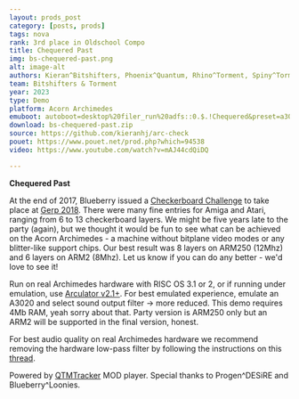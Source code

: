 ```yaml
---
layout: prods_post
category: [posts, prods]
tags: nova
rank: 3rd place in Oldschool Compo
title: Chequered Past
img: bs-chequered-past.png
alt: image-alt
authors: Kieran^Bitshifters, Phoenix^Quantum, Rhino^Torment, Spiny^Torment
team: Bitshifters & Torment
year: 2023
type: Demo
platform: Acorn Archimedes
emuboot: autoboot=desktop%20filer_run%20adfs::0.$.!Chequered&preset=a3020
download: bs-chequered-past.zip
source: https://github.com/kieranhj/arc-check
pouet: https://www.pouet.net/prod.php?which=94538
video: https://www.youtube.com/watch?v=mAJ44cdQiDQ

---
```


**Chequered Past**

At the end of 2017, Blueberry issued a [Checkerboard Challenge](https://www.pouet.net/topic.php?which=11224&page=1) to take place at [Gerp 2018](https://www.pouet.net/party.php?which=1655&when=2018). There were many fine entries for Amiga and Atari, ranging from 6 to 13 checkerboard layers. We might be five years late to the party (again), but we thought it would be fun to see what can be achieved on the Acorn Archimedes - a machine without bitplane video modes or any blitter-like support chips. Our best result was 8 layers on ARM250 (12Mhz) and 6 layers on ARM2 (8Mhz). Let us know if you can do any better - we'd love to see it!

Run on real Archimedes hardware with RISC OS 3.1 or 2, or if running under emulation, use [Arculator v2.1+](http://b-em.bbcmicro.com/arculator/). For best emulated experience, emulate an A3020 and select sound output filter -> more reduced. This demo requires 4Mb RAM, yeah sorry about that. Party version is ARM250 only but an ARM2 will be supported in the final version, honest.

For best audio quality on real Archimedes hardware we recommend removing the hardware low-pass filter by following the instructions on this [thread](https://stardot.org.uk/forums/viewtopic.php?f=16&t=13630).

Powered by [QTMTracker](http://www.pi-star.co.uk/qtm/) MOD player. Special thanks to Progen^DESiRE and Blueberry^Loonies.
